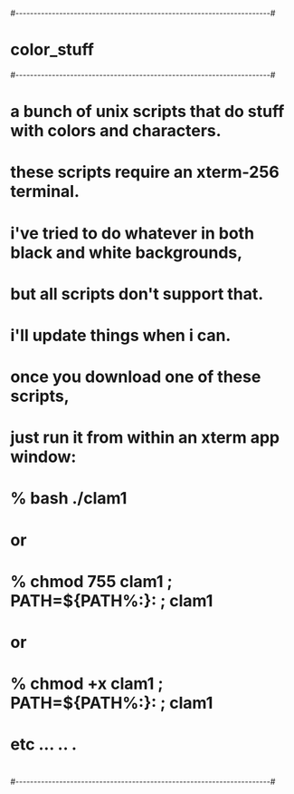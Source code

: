 #----------------------------------------------------------------------#
# color_stuff                                                          #
#----------------------------------------------------------------------#
# a bunch of unix scripts that do stuff with colors and characters.    #
#                                                                      #
# these scripts require an xterm-256 terminal.                         #
# i've tried to do whatever in both black and white backgrounds,       #
# but all scripts don't support that.                                  #
#                                                                      #
# i'll update things when i can.                                       #
#                                                                      #
# once you download one of these scripts,                              #
# just run it from within an xterm app window:                         #
#                                                                      #
# % bash ./clam1                                                       #
#                                                                      #
# or                                                                   #
#                                                                      #
# % chmod 755 clam1 ; PATH=${PATH%:}: ; clam1                          #
#                                                                      #
# or                                                                   #
#                                                                      #
# % chmod +x clam1 ; PATH=${PATH%:}: ; clam1                           #
#                                                                      #
# etc ... .. .                                                         #
#                                                                      #
#----------------------------------------------------------------------#
